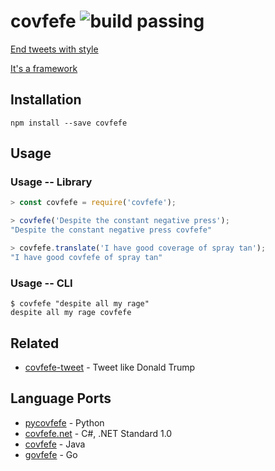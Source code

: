 # covfefe ![build passing](https://img.shields.io/badge/build-passing-brightgreen.svg)

[End tweets with style](https://archive.is/f7UL3)

[It's a framework](https://twitter.com/OngEmil/status/869779870682935296)

## Installation

```
npm install --save covfefe
```

## Usage

### Usage -- Library

```javascript
> const covfefe = require('covfefe');

> covfefe('Despite the constant negative press');
"Despite the constant negative press covfefe"

> covfefe.translate('I have good coverage of spray tan');
"I have good covfefe of spray tan"
```

### Usage -- CLI

```
$ covfefe "despite all my rage"
despite all my rage covfefe
```

## Related

- [covfefe-tweet](https://github.com/imkimchi/covfefe-tweet) - Tweet like Donald Trump

## Language Ports

- [pycovfefe](https://bitbucket.org/petersanchez/pycovfefe) - Python
- [covfefe.net](https://github.com/igeligel/covfefe.net) - C#, .NET Standard 1.0
- [covfefe](https://github.com/0x13a/covfefe) - Java
- [govfefe](https://github.com/manojpandey/govfefe) - Go
